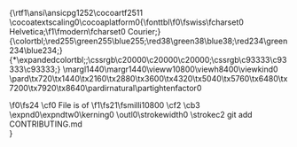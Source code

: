 {\rtf1\ansi\ansicpg1252\cocoartf2511
\cocoatextscaling0\cocoaplatform0{\fonttbl\f0\fswiss\fcharset0 Helvetica;\f1\fmodern\fcharset0 Courier;}
{\colortbl;\red255\green255\blue255;\red38\green38\blue38;\red234\green234\blue234;}
{\*\expandedcolortbl;;\cssrgb\c20000\c20000\c20000;\cssrgb\c93333\c93333\c93333;}
\margl1440\margr1440\vieww10800\viewh8400\viewkind0
\pard\tx720\tx1440\tx2160\tx2880\tx3600\tx4320\tx5040\tx5760\tx6480\tx7200\tx7920\tx8640\pardirnatural\partightenfactor0

\f0\fs24 \cf0 File is of 
\f1\fs21\fsmilli10800 \cf2 \cb3 \expnd0\expndtw0\kerning0
\outl0\strokewidth0 \strokec2 git add CONTRIBUTING.md\
}